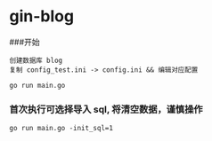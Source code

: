 # gin-blog

###开始
```$xslt
创建数据库 blog
复制 config_test.ini -> config.ini && 编辑对应配置

go run main.go
```

### 首次执行可选择导入 sql, 将清空数据，谨慎操作
```
go run main.go -init_sql=1
```